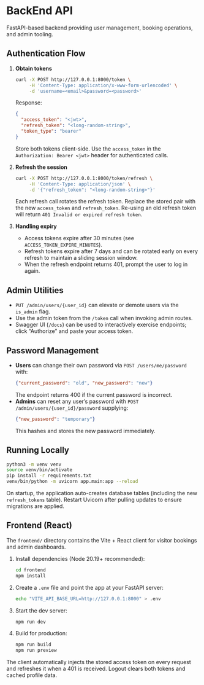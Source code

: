# BackEnd API

FastAPI-based backend providing user management, booking operations, and admin tooling.

## Authentication Flow

1. **Obtain tokens**
   ```bash
   curl -X POST http://127.0.0.1:8000/token \
        -H 'Content-Type: application/x-www-form-urlencoded' \
        -d 'username=<email>&password=<password>'
   ```
   Response:
   ```json
   {
     "access_token": "<jwt>",
     "refresh_token": "<long-random-string>",
     "token_type": "bearer"
   }
   ```
   Store both tokens client-side. Use the `access_token` in the `Authorization: Bearer <jwt>` header for authenticated calls.

2. **Refresh the session**
   ```bash
   curl -X POST http://127.0.0.1:8000/token/refresh \
        -H 'Content-Type: application/json' \
        -d '{"refresh_token": "<long-random-string>"}'
   ```
   Each refresh call rotates the refresh token. Replace the stored pair with the new `access_token` and `refresh_token`. Re-using an old refresh token will return `401 Invalid or expired refresh token`.

3. **Handling expiry**
   - Access tokens expire after 30 minutes (see `ACCESS_TOKEN_EXPIRE_MINUTES`).
   - Refresh tokens expire after 7 days and can be rotated early on every refresh to maintain a sliding session window.
   - When the refresh endpoint returns 401, prompt the user to log in again.

## Admin Utilities

- `PUT /admin/users/{user_id}` can elevate or demote users via the `is_admin` flag.
- Use the admin token from the `/token` call when invoking admin routes.
- Swagger UI (`/docs`) can be used to interactively exercise endpoints; click “Authorize” and paste your access token.

## Password Management

- **Users** can change their own password via `POST /users/me/password` with:
  ```json
  {"current_password": "old", "new_password": "new"}
  ```
  The endpoint returns 400 if the current password is incorrect.
- **Admins** can reset any user’s password with `POST /admin/users/{user_id}/password` supplying:
  ```json
  {"new_password": "temporary"}
  ```
  This hashes and stores the new password immediately.

## Running Locally

```bash
python3 -m venv venv
source venv/bin/activate
pip install -r requirements.txt
venv/bin/python -m uvicorn app.main:app --reload
```

On startup, the application auto-creates database tables (including the new `refresh_tokens` table). Restart Uvicorn after pulling updates to ensure migrations are applied.

## Frontend (React)

The `frontend/` directory contains the Vite + React client for visitor bookings and admin dashboards.

1. Install dependencies (Node 20.19+ recommended):
   ```bash
   cd frontend
   npm install
   ```
2. Create a `.env` file and point the app at your FastAPI server:
   ```bash
   echo "VITE_API_BASE_URL=http://127.0.0.1:8000" > .env
   ```
3. Start the dev server:
   ```bash
   npm run dev
   ```
4. Build for production:
   ```bash
   npm run build
   npm run preview
   ```

The client automatically injects the stored access token on every request and refreshes it when a 401 is received. Logout clears both tokens and cached profile data.
